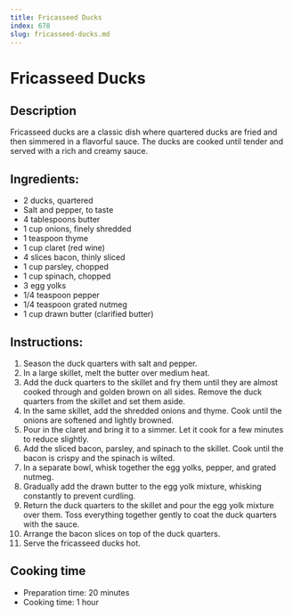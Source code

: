 ```yaml
---
title: Fricasseed Ducks
index: 678
slug: fricasseed-ducks.md
---
```


# Fricasseed Ducks

## Description
Fricasseed ducks are a classic dish where quartered ducks are fried and then simmered in a flavorful sauce. The ducks are cooked until tender and served with a rich and creamy sauce.

## Ingredients:
- 2 ducks, quartered
- Salt and pepper, to taste
- 4 tablespoons butter
- 1 cup onions, finely shredded
- 1 teaspoon thyme
- 1 cup claret (red wine)
- 4 slices bacon, thinly sliced
- 1 cup parsley, chopped
- 1 cup spinach, chopped
- 3 egg yolks
- 1/4 teaspoon pepper
- 1/4 teaspoon grated nutmeg
- 1 cup drawn butter (clarified butter)

## Instructions:
1. Season the duck quarters with salt and pepper.
2. In a large skillet, melt the butter over medium heat.
3. Add the duck quarters to the skillet and fry them until they are almost cooked through and golden brown on all sides. Remove the duck quarters from the skillet and set them aside.
4. In the same skillet, add the shredded onions and thyme. Cook until the onions are softened and lightly browned.
5. Pour in the claret and bring it to a simmer. Let it cook for a few minutes to reduce slightly.
6. Add the sliced bacon, parsley, and spinach to the skillet. Cook until the bacon is crispy and the spinach is wilted.
7. In a separate bowl, whisk together the egg yolks, pepper, and grated nutmeg.
8. Gradually add the drawn butter to the egg yolk mixture, whisking constantly to prevent curdling.
9. Return the duck quarters to the skillet and pour the egg yolk mixture over them. Toss everything together gently to coat the duck quarters with the sauce.
10. Arrange the bacon slices on top of the duck quarters.
11. Serve the fricasseed ducks hot.

## Cooking time
- Preparation time: 20 minutes
- Cooking time: 1 hour